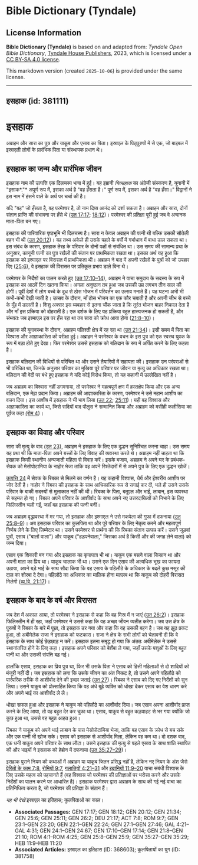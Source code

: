 # Bible Dictionary (Tyndale)

## License Information

**Bible Dictionary (Tyndale)** is based on and adapted from: _Tyndale Open Bible Dictionary_, [Tyndale House Publishers](https://tyndaleopenresources.com/), 2023, which is licensed under a [CC BY-SA 4.0 license](https://creativecommons.org/licenses/by-sa/4.0/legalcode.en).

This markdown version (created `2025-10-06`) is provided under the same license.



--------------------------------

## इसहाक (id: 381111)

इसहाक
=====

अब्राहम और सारा का पुत्र और याकूब और एसाव का पिता। इस्राएल के पितृपुरुषों में से एक, जो बाइबल में इस्राएली लोगों के प्रारंभिक पिता या संस्थापक प्रधान थे।

इसहाक का जन्म और प्रारंभिक जीवन
-------------------------------

इसहाक नाम की उत्पत्ति एक दिलचस्प भाषा में हुई। यह इब्रानी *यित्सहाक* का अंग्रेजी संस्करण है, यूनानी में "इसाक*."* अपूर्ण रूप में, इसका अर्थ है "वह हँसता है।" पूर्ण रूप में, इसका अर्थ है "वह हँसा।" विद्वानों ने इस नाम में हंसने वाले के अर्थ पर चर्चा की है।

यदि "वह" जो हँसता है, वह परमेश्वर है, तो नाम दिव्य आनंद को दर्शा सकता है। अब्राहम और सारा, दोनों संतान प्राप्ति की संभावना पर हँसे थे ([उत 17:17](https://ref.ly/Gen17:17); [18:12](https://ref.ly/Gen18:12))। परमेश्वर की प्रतिज्ञा पूरी हुई जब वे अचानक माता\-पिता बन गए।

इसहाक की पारिवारिक पृष्ठभूमि भी दिलचस्प है। सारा न केवल अब्राहम की पत्नी थी बल्कि उसकी सौतेली बहन भी थी ([उत 20:12](https://ref.ly/Gen20:12))। यह तथ्य अकेले ही उसके पहले के वर्षों में गर्भाधान में बाधा डाल सकता था। इस संबंध के कारण, इसहाक तेरह के परिवार के दोनों पक्षों से संबंधित था। उस समय की सामान्य प्रथा के अनुसार, कानूनी पत्नी का पुत्र रखैलों की संतान पर प्राथमिकता रखता था। इसका अर्थ यह हुआ कि इसहाक को इश्माएल पर विरासत में प्राथमिकता थी। अब्राहम ने बाद में अपनी रखैलों के पुत्रों को जो उपहार दिए ([25:6](https://ref.ly/Gen25:6)), वे इसहाक की विरासत पर प्रतिकूल प्रभाव डाले बिना थे।

परमेश्वर के निर्देशों का पालन करते हुए ([उत 17:10–14](https://ref.ly/Gen17:10-Gen17:14)), अब्राहम ने वाचा समुदाय के सदस्य के रूप में इसहाक का आठवें दिन खतना किया। अगला अनुष्ठान तब हुआ जब उसकी उम्र लगभग तीन साल की होगी। पूर्वी देशों में लोग बच्चे के दूध से ठोस भोजन में परिवर्तन का उत्सव मनाते हैं। यह घटना अभी भी कभी\-कभी देखी जाती है। उत्सव के दौरान, माँ ठोस भोजन का एक कौर चबाती है और अपनी जीभ से बच्चे के मुँह में डालती है। शिशु अक्सर इस व्यवहार से इतना चौंक जाता है कि तुरंत भोजन बाहर निकाल देता है और माँ इस प्रक्रिया को दोहराती है। एक दर्शक के लिए यह प्रक्रिया बहुत हास्यजनक हो सकती है, और संभवतः जब इश्माएल इस पर हँस रहा था तब सारा को क्रोध आया होगा ([21:8–10](https://ref.ly/Gen21:8-Gen21:10))।

इसहाक की युवावस्था के दौरान, अब्राहम पलिश्ती क्षेत्र में रह रहा था ([उत 21:34](https://ref.ly/Gen21:34))। इसी समय में पिता का विश्वास और आज्ञाकारिता की परीक्षा हुई। अब्राहम ने परमेश्वर के वचन के इस पुत्र को एक स्वस्थ युवक के रूप में बड़ा होते हुए देखा। फिर परमेश्वर उससे इसहाक को बलिदान के रूप में अर्पित करने के लिए कहता है।

इसहाक बलिदान की विधियों से परिचित था और उसने तैयारियों में सहायता की। इसहाक उन परंपराओं से भी परिचित था, जिनके अनुसार परिवार का मुखिया पूरे परिवार पर जीवन या मृत्यु का अधिकार रखता था। बलिदान की वेदी पर बंधे हुए इसहाक ने यदि कोई विरोध किया, तो यह कहानी में उल्लेखित नहीं है।

जब अब्राहम का विश्वास नहीं डगमगाया, तो परमेश्वर ने महत्वपूर्ण क्षण में हस्तक्षेप किया और एक अन्य बलिदान, एक मेढ़ा प्रदान किया। अब्राहम की आज्ञाकारिता के कारण, परमेश्वर ने उसे महान आशीष का वचन दिया। इस आशीष में इसहाक ने भी भाग लिया ([उत 22](https://ref.ly/Gen22:1-Gen22:24); [25:11](https://ref.ly/Gen25:11))। यही वह विश्वास और आज्ञाकारिता का कार्य था, जिसे सदियों बाद पौलुस ने सम्मानित किया और अब्राहम को मसीही कलीसिया का पूर्वज कहा [(रोम 4](https://ref.ly/Rom4:1-Rom4:25))।

इसहाक का विवाह और परिवार
------------------------

सारा की मृत्यु के बाद ([उत 23](https://ref.ly/Gen23:1-Gen23:20)), अब्राहम ने इसहाक के लिए एक दुल्हन सुनिश्चित करना चाहा। उस समय यह प्रथा थी कि माता\-पिता अपने बच्चों के लिए विवाह की व्यवस्था करते थे। अब्राहम नहीं चाहता था कि इसहाक किसी स्थानीय अन्यजाती महिला से विवाह करें। इसके बजाय, अब्राहम ने अपने घर के प्रबंधक\-सेवक को मेसोपोटामिया के नाहोर भेजा ताकि वह अपने रिश्तेदारों में से अपने पुत्र के लिए एक दुल्हन खोजें।

[उत्पत्ति 24](https://ref.ly/Gen24:1-Gen24:67) में सेवक के रिबका से मिलने का वर्णन है। यह कहानी विश्वास, धैर्य और ईश्वरीय आशीष पर जोर देती है। नाहोर ने रिबका की इसहाक के साथ आधिकारिक रूप से सगाई कर दी, भले ही उसने उसके परिवार के बाकी सदस्यों से मुलाकात नहीं की थी। रिबका के पिता, बतूएल और भाई, लाबान, इस व्यवस्था से सहमत हो गए। रिबका अपने परिवार के आशीर्वाद के साथ अपने नए उत्तरदायित्वों को निभाने के लिए फिलिस्तीन चली गईं, जहाँ वह इसहाक की पत्नी बनीं।

जब अब्राहम वृद्धावस्था में मर गया, तो इसहाक और इश्माएल ने उसे मकपेला की गुफा में दफनाया ([उत 25:8–9](https://ref.ly/Gen25:8-Gen25:9))। अब इसहाक परिवार का कुलपिता था और पूरे परिवार के लिए नेतृत्व करने और महत्वपूर्ण निर्णय लेने के लिए ज़िम्मेदार था। उसने परमेश्वर से प्रार्थना की कि रिबका संतान उत्पन्न करें। उसने जुड़वां पुत्रों, एसाव ("बालों वाला") और याकूब ("हड़पनेवाला," जिसका अर्थ है किसी और की जगह लेने वाला) को जन्म दिया।

एसाव एक शिकारी बन गया और इसहाक का कृपापात्र भी था। याकूब एक बसने वाला किसान था और अपनी माता का प्रिय था। याकूब चालाक भी था। उसने एक दिन एसाव की अत्यधिक भूख का फायदा उठाया, अपने बड़े भाई के साथ सौदा किया कि वह एसाव के पहिलौठे के अधिकार के बदले कुछ मसूर की दाल का शोरबा दे देगा। पहिलौठे का अधिकार का मालिक होना मतलब था कि याकूब को दोहरी विरासत मिलेगी ([व्य.वि. 21:17](https://ref.ly/Deut21:17))।

इसहाक के बाद के वर्ष और विरासत
------------------------------

जब देश में अकाल आया, तो परमेश्वर ने इसहाक से कहा कि वह मिस्र में न जाएं ([उत 26:2](https://ref.ly/Gen26:2))। इसहाक फिलिस्तीन में ही रहा, जहाँ परमेश्वर ने उससे कहा कि वह अच्छा जीवन व्यतीत करेगा। जब उस क्षेत्र के पुरूषों ने रिबका के बारे में पूछा, तो इसहाक डर गया और कहा कि वह उसकी बहन है। जब यह झूठ प्रकट हुआ, तो अबीमेलेक राजा ने इसहाक को फटकारा। राजा ने क्षेत्र के सभी लोगों को चेतावनी दी कि वे इसहाक के साथ कोई छेड़छाड़ न करें। इसहाक इतना समृद्ध हो गया कि अंततः अबीमेलेक ने उससे स्थानांतरित होने के लिए कहा। इसहाक अपने परिवार को बेर्शेबा ले गया, जहाँ उसके पशुओं के लिए बहुत पानी था और उसकी संपत्ति बढ़ गई।

हालाँकि एसाव, इसहाक का प्रिय पुत्र था, फिर भी उसके पिता ने एसाव को हित्ती महिलाओं से दो शादियों को मंजूरी नहीं दी। जब इसहाक को लगा कि उसके जीवन का अंत निकट है, तो उसने अपने पहिलौठे को पारंपरिक तरीके से आशीर्वाद देने की इच्छा जताई ([उत 27](https://ref.ly/Gen27:1-Gen27:46))। रिबका ने एसाव को दिए गए निर्देशों को सुन लिया। उसने याकूब को प्रोत्साहित किया कि वह अंधे बूढ़े व्यक्ति को धोखा देकर एसाव का वेश धारण करे और अपने भाई का आशीर्वाद ले ले।

धोखा सफल हुआ और इसहाक ने याकूब को पहिलौठे का आशीर्वाद दिया। जब एसाव अपना आशीर्वाद प्राप्त करने के लिए आया, तो वह बहुत देर कर चुका था। एसाव, याकूब से बहुत कड़वाहट से भर गया क्योंकि जो कुछ हुआ था, उससे वह बहुत आहत हुआ।

रिबका ने याकूब को अपने भाई लाबान के पास मेसोपोटामिया भेजा, ताकि वह एसाव के क्रोध से बच सके और एक पत्नी भी खोज सके। एसाव को इसहाक से आशीर्वाद मिला, लेकिन वह कम था। दो दशक बाद, एक धनी याकूब अपने परिवार के साथ लौटा। उसने इसहाक की मृत्यु से पहले एसाव के साथ शांति स्थापित की और भाइयों ने इसहाक को हेब्रोन में दफनाया ([उत 35:27–29](https://ref.ly/Gen35:27-Gen35:29))।

इसहाक पुराने नियम की कथाओं में अब्राहम या याकूब जितन प्रसिद्ध नहीं है, लेकिन नए नियम के अंश जैसे [प्रेरितों के काम 7:8](https://ref.ly/Acts7:8), [रोमियों 9:7](https://ref.ly/Rom9:7), [गलातियों 4:21–31](https://ref.ly/Gal4:21-Gal4:31) और [इब्रानियों 11:9–20](https://ref.ly/Heb11:9-Heb11:20) वाचा संबंधी विश्वास के लिए उसके महत्व को पहचानते हैं (वह विश्वास जो परमेश्वर की प्रतिज्ञाओं पर भरोसा करने और उसके निर्देशों का पालन करने पर आधारित है)। इसहाक परमेश्वर द्वारा अब्राहम के साथ की गई नई वाचा का प्रतिनिधित्व करता है, जो परमेश्वर की प्रतिज्ञा के संतान हैं।

*यह भी देखें* इस्राएल का इतिहास; कुलपिताओं का काल।

* **Associated Passages:** GEN 17:17; GEN 18:12; GEN 20:12; GEN 21:34; GEN 25:6; GEN 25:11; GEN 26:2; DEU 21:17; ACT 7:8; ROM 9:7; GEN 23:1–GEN 23:20; GEN 22:1–GEN 22:24; GEN 27:1–GEN 27:46; GAL 4:21–GAL 4:31; GEN 24:1–GEN 24:67; GEN 17:10–GEN 17:14; GEN 21:8–GEN 21:10; ROM 4:1–ROM 4:25; GEN 25:8–GEN 25:9; GEN 35:27–GEN 35:29; HEB 11:9–HEB 11:20
* **Associated Articles:** इस्राएल का इतिहास  (ID: 368603); कुलपितायों का युग (ID: 381758)

